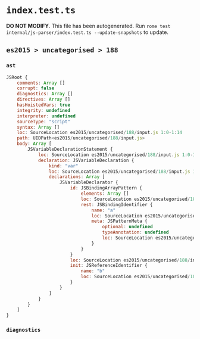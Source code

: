 # `index.test.ts`

**DO NOT MODIFY**. This file has been autogenerated. Run `rome test internal/js-parser/index.test.ts --update-snapshots` to update.

## `es2015 > uncategorised > 188`

### `ast`

```javascript
JSRoot {
	comments: Array []
	corrupt: false
	diagnostics: Array []
	directives: Array []
	hasHoistedVars: true
	integrity: undefined
	interpreter: undefined
	sourceType: "script"
	syntax: Array []
	loc: SourceLocation es2015/uncategorised/188/input.js 1:0-1:14
	path: UIDPath<es2015/uncategorised/188/input.js>
	body: Array [
		JSVariableDeclarationStatement {
			loc: SourceLocation es2015/uncategorised/188/input.js 1:0-1:14
			declaration: JSVariableDeclaration {
				kind: "var"
				loc: SourceLocation es2015/uncategorised/188/input.js 1:0-1:14
				declarations: Array [
					JSVariableDeclarator {
						id: JSBindingArrayPattern {
							elements: Array []
							loc: SourceLocation es2015/uncategorised/188/input.js 1:4-1:10
							rest: JSBindingIdentifier {
								name: "a"
								loc: SourceLocation es2015/uncategorised/188/input.js 1:8-1:9 (a)
								meta: JSPatternMeta {
									optional: undefined
									typeAnnotation: undefined
									loc: SourceLocation es2015/uncategorised/188/input.js 1:8-1:9
								}
							}
						}
						loc: SourceLocation es2015/uncategorised/188/input.js 1:4-1:14
						init: JSReferenceIdentifier {
							name: "b"
							loc: SourceLocation es2015/uncategorised/188/input.js 1:13-1:14 (b)
						}
					}
				]
			}
		}
	]
}
```

### `diagnostics`

```

```
